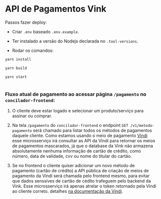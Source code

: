 # API de Pagamentos Vink

Passos fazer deploy:

- Criar `.env` baseado `.env.example`.

- Ter instalado a versão do Nodejs declarada no `.tool-versions`.

- Rodar os comandos:

```sh
yarn install
```

```sh
yarn build
```

```sh
yarn start
```
#
### Fluxo atual de pagamento ao acessar página `/pagamento` no `concilador-frontend`:

1. O cliente deve estar logado e selecionar um produto/serviço para assinar ou comprar.

2. Na tela `/pagamento` do `concilador-frontend` o endpoint `GET /v1/metodo-pagamento` 
será chamado para listar todos os métodos de pagamentos daquele cliente. 
Como estamos usando o meio de pagamento [Vindi](https://vindi.com.br/) esse 
microsserviço irá consultar as API da Vindi para retornar os meios de pagamentos
mascarados, já que o database da Vink não armazena absolutamente nenhuma informação
de cartão de crédito, como número, data de validade, cvv ou nome do titular do cartão.

3. Se no frontend o cliente quiser adicionar um novo método de pagamento (cartão de crédito)
a API pública de criação de meios de pagamento da Vindi será chamada pelo frontend mesmo,
para evitar que dados senssíves de cartão de cédito trafeguem pelo backend da Vink.
Esse microsserviço irá apenas atrelar o token retornado pela Vindi ao cliente correto.
detalhes [na documentação da Vindi](https://atendimento.vindi.com.br/hc/pt-br/articles/115009609107-Como-eu-cadastro-perfis-de-pagamento-via-API-).
